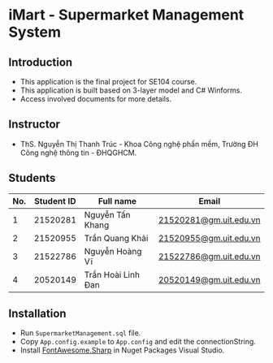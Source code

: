 # iMart - Supermarket Management System

## Introduction
* This application is the final project for SE104 course.
* This application is built based on 3-layer model and C# Winforms.
* Access involved documents for more details.

## Instructor
* ThS. Nguyễn Thị Thanh Trúc - Khoa Công nghệ phần mềm, Trường ĐH Công nghệ thông tin - ĐHQGHCM.

## Students

|**No.**|**Student ID**|  **Full name**  |       **Email**      |
|-------|--------|-----------------|----------------------|
|   1   |21520281|Nguyễn Tấn Khang|21520281@gm.uit.edu.vn|
|   2   |21520955|  Trần Quang Khải |21520955@gm.uit.edu.vn|
|   3   |21522786|Nguyễn Hoàng Vĩ|21522786@gm.uit.edu.vn|
|   4   |20520149|Trần Hoài Linh Đan|20520149@gm.uit.edu.vn|


## Installation
  * Run `SupermarketManagement.sql` file.
  * Copy `App.config.example` to `App.config` and edit the connectionString.
  * Install [FontAwesome.Sharp](https://www.nuget.org/packages/FontAwesome.Sharp) in Nuget Packages Visual Studio.

